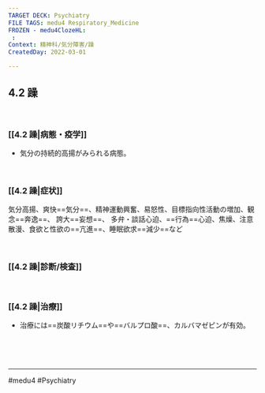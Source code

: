 ```yaml
---
TARGET DECK: Psychiatry
FILE TAGS: medu4 Respiratory_Medicine
FROZEN - medu4ClozeHL:
 : 
Context: 精神科/気分障害/躁
CreatedDay: 2022-03-01

---
```


## 4.2 躁

<br>

### [[4.2 躁|病態・疫学]]
* 気分の持続的高揚がみられる病態。
 

<br>

### [[4.2 躁|症状]]
気分高揚、爽快==気分==、精神運動興奮、易怒性、目標指向性活動の増加、観念==奔逸==、 誇大==妄想==、 多弁・談話心迫、==行為==心迫、焦燥、注意散漫、食欲と性欲の==亢進==、睡眠欲求==減少==など
<!--ID: 1646551924512-->


<br>

### [[4.2 躁|診断/検査]]


<br>

### [[4.2 躁|治療]]
* 治療には==炭酸リチウム==や==バルプロ酸==、カルバマゼピンが有効。
<!--ID: 1646551924520-->


<br><br><br>

---
#medu4 #Psychiatry